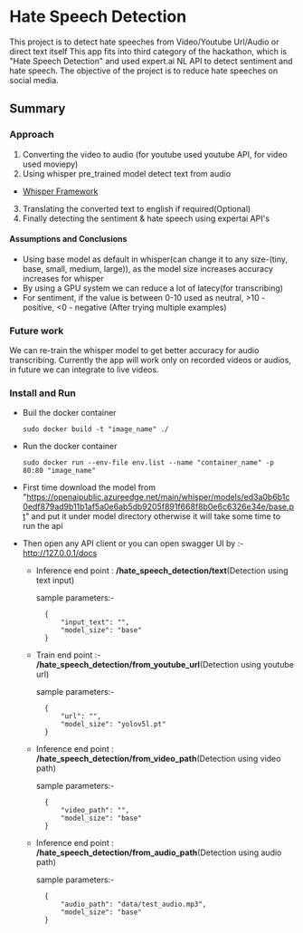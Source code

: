 # Hate Speech Detection

This project is to detect hate speeches from Video/Youtube Url/Audio or direct text itself
This app fits into third category of the hackathon, which is "Hate Speech Detection" and used expert.ai NL API to detect sentiment and hate speech.
The objective of the project is to reduce hate speeches on social media.

## Summary

### Approach

1. Converting the video to audio (for youtube used youtube API, for video used moviepy)
2. Using whisper pre_trained model detect text from audio
  -  [Whisper Framework](https://github.com/openai/whisper)
3. Translating the converted text to english if required(Optional)
4. Finally detecting the sentiment & hate speech using expertai API's

#### Assumptions and Conclusions

* Using base model as default in whisper(can change it to any size-(tiny, base, small, medium, large)), as the model size increases accuracy increases for whisper
* By using a GPU system we can reduce a lot of latecy(for transcribing)
* For sentiment, if the value is between 0-10 used as neutral, >10 - positive, <0 - negative (After trying multiple examples)

### Future work

We can re-train the whisper model to get better accuracy for audio transcribing. Currently the app will work only on recorded videos or audios, in future we can integrate to live videos.

### Install and Run

- Buil the docker container
    ```
    sudo docker build -t "image_name" ./
    ```
- Run the docker container
    ```
    sudo docker run --env-file env.list --name "container_name" -p 80:80 "image_name"
    ```
- First time download the model from "https://openaipublic.azureedge.net/main/whisper/models/ed3a0b6b1c0edf879ad9b11b1af5a0e6ab5db9205f891f668f8b0e6c6326e34e/base.pt" and put it under model directory otherwise it will take some time to run the api

- Then open any API client or you can open swagger UI by :- http://127.0.0.1/docs
    - Inference end point : **/hate_speech_detection/text**(Detection using text input)
        
        sample parameters:-

            {
                "input_text": "",
                "model_size": "base"
            }
    - Train end point :- **/hate_speech_detection/from_youtube_url**(Detection using youtube url)
        
        sample parameters:-

            {
                "url": "",
                "model_size": "yolov5l.pt"
            }
    - Inference end point : **/hate_speech_detection/from_video_path**(Detection using video path)
        
        sample parameters:-

            {
                "video_path": "",
                "model_size": "base"
            }
    - Inference end point : **/hate_speech_detection/from_audio_path**(Detection using audio path)
        
        sample parameters:-

            {
                "audio_path": "data/test_audio.mp3",
                "model_size": "base"
            }
